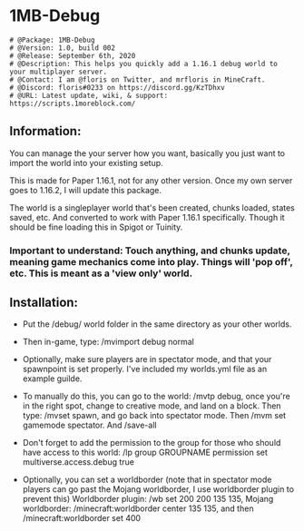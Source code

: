# 1MB-Debug

```
# @Package: 1MB-Debug
# @Version: 1.0, build 002
# @Release: September 6th, 2020
# @Description: This helps you quickly add a 1.16.1 debug world to your multiplayer server.
# @Contact: I am @floris on Twitter, and mrfloris in MineCraft.
# @Discord: floris#0233 on https://discord.gg/KzTDhxv
# @URL: Latest update, wiki, & support: https://scripts.1moreblock.com/
```

## Information:

You can manage the your server how you want, basically you just want to import the world into your existing setup.

This is made for Paper 1.16.1, not for any other version. Once my own server goes to 1.16.2, I will update this package.

The world is a singleplayer world that's been created, chunks loaded, states saved, etc. And converted to work with Paper 1.16.1 specifically. Though it should be fine loading this in Spigot or Tuinity. 

### Important to understand: Touch anything, and chunks update, meaning game mechanics come into play. Things will 'pop off', etc. This is meant as a 'view only' world.


## Installation:

- Put the /debug/ world folder in the same directory as your other worlds.

- Then in-game, type: /mvimport debug normal

- Optionally, make sure players are in spectator mode, and that your spawnpoint is set properly. I've included my worlds.yml file as an example guilde.

- To manually do this, you can go to the world: /mvtp debug, once you're in the right spot, change to creative mode, and land on a block. Then type: /mvset spawn, and go back into spectator mode. Then /mvm set gamemode spectator. And /save-all

- Don't forget to add the permission to the group for those who should have access to this world: /lp group GROUPNAME permission set multiverse.access.debug true

- Optionally, you can set a worldborder (note that in spectator mode players can go past the Mojang worldborder, I use worldborder plugin to prevent this) Worldborder plugin: /wb set 200 200 135 135, Mojang worldborder: /minecraft:worldborder center 135 135, and then /minecraft:worldborder set 400

